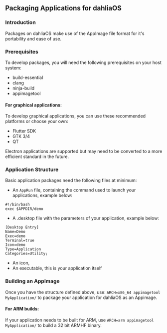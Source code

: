 ## Packaging Applications for dahliaOS
### Introduction
Packages on dahliaOS make use of the AppImage file format for it's portability and ease of use. 
### Prerequisites
To develop packages, you will need the following prerequisites on your host system:
* build-essential
* clang
* ninja-build
* appimagetool

#### For graphical applications:
To develop graphical applications, you can use these recommended platforms or choose your own:
* Flutter SDK
* GTK 3/4
* QT

Electron applications are supported but may need to be converted to a more efficient standard in the future.

### Application Structure
Basic application packages need the following files at minimum:

* An `AppRun` file, containing the command used to launch your applications, example below:
```shell
#!/bin/bash
exec $APPDIR/demo
```
* A .desktop file with the parameters of your application, example below:
```
[Desktop Entry]
Name=Demo
Exec=demo
Terminal=true
Icon=demo
Type=Application
Categories=Utility;
```
* An icon, 
* An executable, this is your application itself

### Building an AppImage

Once you have the structure defined above, use:
```ARCH=x86_64 appimagetool MyApplication/```
to package your application for dahliaOS as an Appimage.

#### For ARM builds:
If your application needs to be built for ARM, use 
```ARCH=arm appimagetool MyApplication/```
to build a 32 bit ARMHF binary.